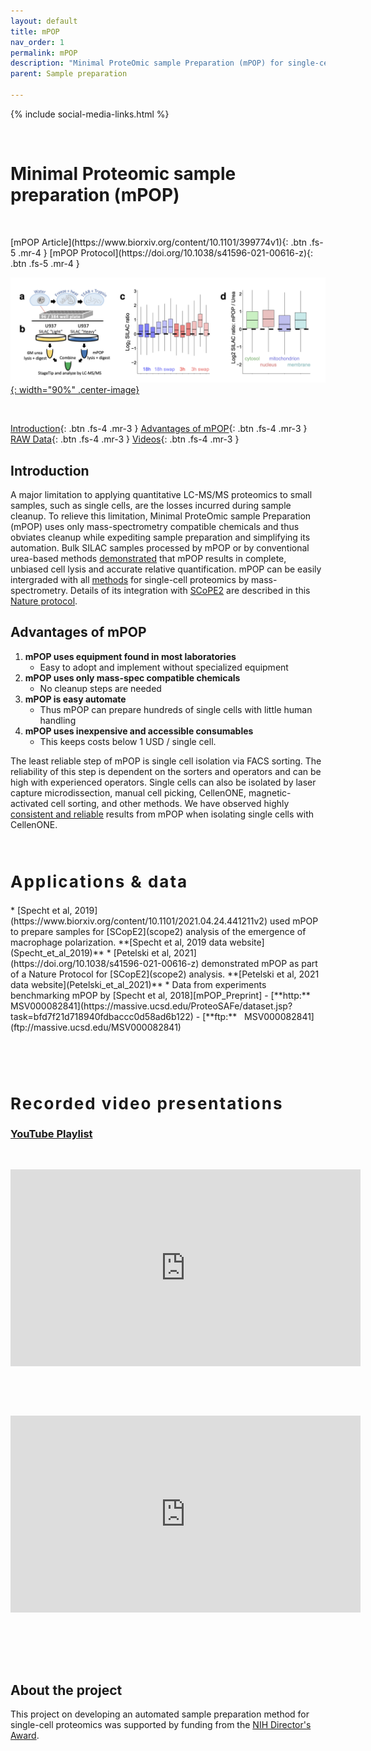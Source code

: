 ```yaml
---
layout: default
title: mPOP
nav_order: 1
permalink: mPOP
description: "Minimal ProteOmic sample Preparation (mPOP) for single-cell proteomics by mass-spectrometry"
parent: Sample preparation

---
```

{% include social-media-links.html %}

&nbsp;

# Minimal Proteomic sample preparation (mPOP)


&nbsp;

<span class="text-center">
[mPOP Article](https://www.biorxiv.org/content/10.1101/399774v1){: .btn .fs-5 .mr-4 }
[mPOP Protocol](https://doi.org/10.1038/s41596-021-00616-z){: .btn .fs-5 .mr-4 }
</span>

[![Minimal ProteOmic sample Preparation (mPOP) method for single-cell proteomics](Figs/mPOP_SamplePrep.png){: width="90%" .center-image}][mPOP_Preprint]

&nbsp;


[Introduction](#abstract){: .btn .fs-4 .mr-3 }
[Advantages of mPOP](#advantages-of-mpop){: .btn .fs-4 .mr-3 }
[RAW Data](#data){: .btn .fs-4 .mr-3 }
[Videos](#talks){: .btn .fs-4 .mr-3 }


## Introduction

A major limitation to applying quantitative LC-MS/MS proteomics to small samples, such as single cells, are the losses incurred during sample cleanup. To relieve this limitation, Minimal ProteOmic sample Preparation (mPOP) uses only mass-spectrometry compatible chemicals and thus obviates cleanup while expediting sample preparation and simplifying its automation. Bulk SILAC samples processed by mPOP or by conventional urea-based methods [demonstrated][mPOP_Preprint] that mPOP results in complete, unbiased cell lysis and accurate relative quantification. mPOP can be easily intergraded with all [methods](methods) for single-cell proteomics by mass-spectrometry. Details of its integration with [SCoPE2](scope2) are described in this [Nature protocol](https://www.biorxiv.org/content/10.1101/2021.03.12.435034v1).


## Advantages of mPOP
  1. **mPOP uses equipment found in most laboratories**
     - Easy to adopt and implement without specialized equipment
  2. **mPOP uses only mass-spec compatible chemicals**
     - No cleanup steps are needed
  3. **mPOP is easy automate**
     - Thus mPOP can prepare hundreds of single cells with little human handling
  4. **mPOP uses inexpensive and accessible consumables**  
     - This keeps costs below 1 USD / single cell.

The least reliable step of mPOP is single cell isolation via FACS sorting. The reliability of this step is dependent on the sorters and operators and can be high with experienced operators. Single cells can also be isolated by laser capture microdissection, manual cell picking, CellenONE, magnetic-activated cell sorting, and other methods. We have observed highly [consistent and reliable](https://doi.org/10.1038/s41596-021-00616-z) results from mPOP when isolating single cells with CellenONE.   

<!--   ![]({{site.baseurl}}Figures/Single-cell-Proteomics_Applications_iCarrier.png){: width="80%" .center-image}
To increase the throughput and quantitative accuracy of single-cell protein analysis by [SCoPE-MS](https://doi.org/10.1101/102681), we introduced many technical improvements in both the sample preparation and in the mass-spectrometry analysis. The [synergistic effect](https://www.biorxiv.org/content/biorxiv/early/2019/12/05/665307/T1.medium.gif) is to increase quantitative accuracy by 4-fold and the throughput of data acquisition about 8-fold. Below, we outline controlled experiments that illustrate the benefits of **individual** improvements. To comprehensively compare the mass-spec data at all levels (including chromatographic separation, precursor abundance, ion isolation, spectral purity, and peptide sequence identification), we include the full [Data-driven Optimization of MS (DO-MS)](https://do-ms.slavovlab.net) reports for each set of experiments. 
-->

&nbsp;



<h2 style="letter-spacing: 2px; font-size: 26px;" id="applications-and-data" >Applications & data</h2>
  *  [Specht et al, 2019](https://www.biorxiv.org/content/10.1101/2021.04.24.441211v2) used mPOP to prepare samples for [SCopE2](scope2) analysis of the emergence of macrophage polarization. **[Specht et al, 2019 data website](Specht_et_al_2019)**
  *  [Petelski et al, 2021](https://doi.org/10.1038/s41596-021-00616-z) demonstrated mPOP as part of a Nature Protocol for [SCopE2](scope2) analysis. **[Petelski et al, 2021 data website](Petelski_et_al_2021)**  
  * Data from experiments benchmarking mPOP by [Specht et al, 2018][mPOP_Preprint]
    - [**http:**  MSV000082841](https://massive.ucsd.edu/ProteoSAFe/dataset.jsp?task=bfd7f21d718940fdbaccc0d58ad6b122)
    - [**ftp:** &nbsp; MSV000082841](ftp://massive.ucsd.edu/MSV000082841)

  &nbsp;


  &nbsp;


<h2 style="letter-spacing: 2px; font-size: 26px;" id="talks" >Recorded video presentations</h2>

### [YouTube Playlist](https://youtube.com/playlist?list=PLHLRxq8iKFsKQWxfn4uZppIwyhpYrY0Fd)

&nbsp;

<iframe width="560" height="315" src="https://www.youtube.com/embed/mz6Yq2XSu-8" title="YouTube video player" frameborder="0" allow="accelerometer; autoplay; clipboard-write; encrypted-media; gyroscope; picture-in-picture" allowfullscreen></iframe>

&nbsp;

&nbsp;

<iframe width="560" height="315" src="https://www.youtube.com/embed/w48VxHymqo0" title="YouTube video player" frameborder="0" allow="accelerometer; autoplay; clipboard-write; encrypted-media; gyroscope; picture-in-picture" allowfullscreen></iframe>
&nbsp;

&nbsp;  

&nbsp;

## About the project

This project on developing an automated sample preparation method for single-cell proteomics was supported by funding from the [NIH Director's Award](https://projectreporter.nih.gov/project_info_description.cfm?aid=9167004&icde=31336575).


[mPOP_Preprint]: https://doi.org/10.1101/399774 "Minimal ProteOmic sample Preparation (mPOP) method for single-cell proteomics by mass-spectrometry"

&nbsp;  

&nbsp;

&nbsp;

&nbsp;

&nbsp;

&nbsp;

&nbsp;

&nbsp;

&nbsp;

&nbsp;

&nbsp;

&nbsp;

&nbsp;

&nbsp;

&nbsp;

&nbsp;

